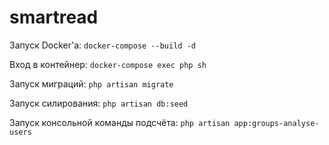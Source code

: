 # smartread

Запуск Docker'а:
`docker-compose --build -d`

Вход в контейнер:
`docker-compose exec php sh`

Запуск миграций:
`php artisan migrate`

Запуск силирования:
`php artisan db:seed`

Запуск консольной команды подсчёта:
`php artisan app:groups-analyse-users`

